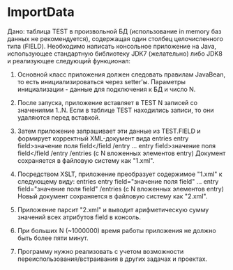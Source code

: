 # ImportData
Дано: таблица TEST в произвольной БД (использование in memory баз данных не рекомендуется), содержащая один столбец целочисленного типа (FIELD).
Необходимо написать консольное приложение на Java, использующее стандартную библиотеку JDK7 (желательно) либо JDK8 и реализующее следующий функционал:
1. Основной класс приложения должен следовать правилам JavaBean, то есть инициализироваться через setter'ы. Параметры инициализации - данные для подключения к БД и число N. 
2. После запуска, приложение вставляет в TEST N записей со значениями 1..N. Если в таблице TEST находились записи, то они удаляются перед вставкой.
3. Затем приложение запрашивает эти данные из TEST.FIELD и формирует корректный XML-документ вида
entries
    entry
        field>значение поля field</field
    /entry
    ...
    entry
        field>значение поля field</field
    /entry
/entries
(с N вложенных элементов entry)
Документ сохраняется в файловую систему как "1.xml".

4. Посредством XSLT, приложение преобразует содержимое "1.xml" к следующему виду:
entries
    entry field="значение поля field"
    ...
    entry field="значение поля field"
/entries
(с N вложенных элементов entry)
Новый документ сохраняется в файловую систему как "2.xml".
5. Приложение парсит "2.xml" и выводит арифметическую сумму значений всех атрибутов field в консоль. 
6.	При больших N (~1000000) время работы приложения не должно быть более пяти минут.
7.	Программу нужно реализовать с учетом возможности переиспользования/встраивания в других задачах и проектах.
